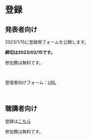 # 登録

## 発表者向け

2023/1/15に登録用フォームを公開します。

**締切は2023/02/15です。**

参加費は無料です。

<br>

登壇者向けフォーム：[URL](https://forms.gle/BdHAQWPK4FbQ7vbw6)

<br>

## 聴講者向け

登録は[こちら](https://nitkk-ros-team.github.io/04_discord/index.html）から確認してください。（github.ioへのURL)

参加費は無料です。

<br>
